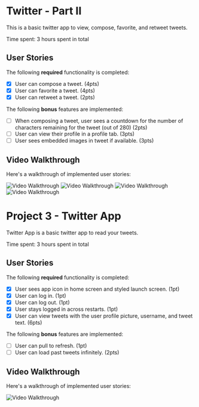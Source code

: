 # Twitter - Part II

This is a basic twitter app to view, compose, favorite, and retweet tweets.

Time spent: 3 hours spent in total

## User Stories

The following **required** functionality is completed:

- [x] User can compose a tweet. (4pts)
- [x] User can favorite a tweet. (4pts)
- [x] User can retweet a tweet. (2pts)

The following **bonus** features are implemented:

- [ ] When composing a tweet, user sees a countdown for the number of characters remaining for the tweet (out of 280) (2pts)
- [ ] User can view their profile in a profile tab. (3pts)
- [ ] User sees embedded images in tweet if available. (3pts)

## Video Walkthrough

Here's a walkthrough of implemented user stories:

<img src='https://i.imgur.com/lmdkg57.gif' title='Video Walkthrough' width='' alt='Video Walkthrough' />

<img src='https://imgur.com/zREyqXr' title='Video Walkthrough 2' width='' alt='Video Walkthrough' />

<img src='https://imgur.com/xsN7srP' title='Video Walkthrough 3' width='' alt='Video Walkthrough' />

<img src='https://imgur.com/wGUbeoH' title='Video Walkthrough 4' width='' alt='Video Walkthrough' />



# Project 3 - Twitter App

Twitter App is a basic twitter app to read your tweets.

Time spent: 3 hours spent in total

## User Stories

The following **required** functionality is completed:

- [x] User sees app icon in home screen and styled launch screen. (1pt)
- [x] User can log in. (1pt)
- [x] User can log out. (1pt)
- [x] User stays logged in across restarts. (1pt)
- [x] User can view tweets with the user profile picture, username, and tweet text. (6pts)

The following **bonus** features are implemented:

- [ ] User can pull to refresh. (1pt)
- [ ] User can load past tweets infinitely. (2pts)

## Video Walkthrough

Here's a walkthrough of implemented user stories:

<img src='https://imgur.com/kS9hR21' title='Video Walkthrough' width='' alt='Video Walkthrough' />

